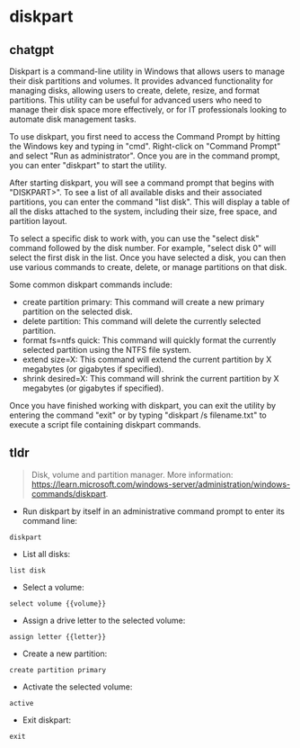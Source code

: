 # diskpart 
## chatgpt 
Diskpart is a command-line utility in Windows that allows users to manage their disk partitions and volumes. It provides advanced functionality for managing disks, allowing users to create, delete, resize, and format partitions. This utility can be useful for advanced users who need to manage their disk space more effectively, or for IT professionals looking to automate disk management tasks.

To use diskpart, you first need to access the Command Prompt by hitting the Windows key and typing in "cmd". Right-click on "Command Prompt" and select "Run as administrator". Once you are in the command prompt, you can enter "diskpart" to start the utility.

After starting diskpart, you will see a command prompt that begins with "DISKPART>". To see a list of all available disks and their associated partitions, you can enter the command "list disk". This will display a table of all the disks attached to the system, including their size, free space, and partition layout.

To select a specific disk to work with, you can use the "select disk" command followed by the disk number. For example, "select disk 0" will select the first disk in the list. Once you have selected a disk, you can then use various commands to create, delete, or manage partitions on that disk.

Some common diskpart commands include:

- create partition primary: This command will create a new primary partition on the selected disk.
- delete partition: This command will delete the currently selected partition.
- format fs=ntfs quick: This command will quickly format the currently selected partition using the NTFS file system.
- extend size=X: This command will extend the current partition by X megabytes (or gigabytes if specified).
- shrink desired=X: This command will shrink the current partition by X megabytes (or gigabytes if specified).

Once you have finished working with diskpart, you can exit the utility by entering the command "exit" or by typing "diskpart /s filename.txt" to execute a script file containing diskpart commands. 

## tldr 
 
> Disk, volume and partition manager.
> More information: <https://learn.microsoft.com/windows-server/administration/windows-commands/diskpart>.

- Run diskpart by itself in an administrative command prompt to enter its command line:

`diskpart`

- List all disks:

`list disk`

- Select a volume:

`select volume {{volume}}`

- Assign a drive letter to the selected volume:

`assign letter {{letter}}`

- Create a new partition:

`create partition primary`

- Activate the selected volume:

`active`

- Exit diskpart:

`exit`
